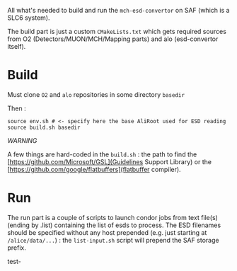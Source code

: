 All what's needed to build and run the `mch-esd-convertor` on SAF (which is a SLC6 system).

The build part is just a custom `CMakeLists.txt` which gets required sources from O2 (Detectors/MUON/MCH/Mapping parts) and alo (esd-convertor itself).

# Build

Must clone `O2` and `alo` repositories in some directory `basedir`

Then : 

```
source env.sh # <- specify here the base AliRoot used for ESD reading
source build.sh basedir
```

*WARNING* 

A few things are hard-coded in the `build.sh` : the path to find the [https://github.com/Microsoft/GSL](Guidelines Support Library) or the [https://github.com/google/flatbuffers](flatbuffer compiler).

# Run

The run part is a couple of scripts to launch condor jobs from text file(s) (ending by .list) containing the list of esds to process. 
The ESD filenames should be specified without any host prepended (e.g. just starting at `/alice/data/...`) : the `list-input.sh` script will
 prepend the SAF storage prefix.


test-
